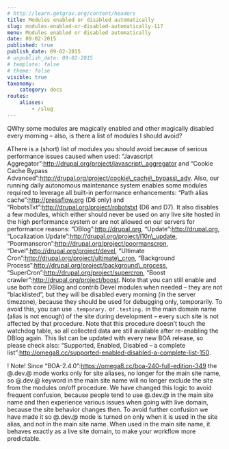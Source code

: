 ```yaml
---
# http://learn.getgrav.org/content/headers
title: Modules enabled or disabled automatically
slug: modules-enabled-or-disabled-automatically-117
menu: Modules enabled or disabled automatically
date: 09-02-2015
published: true
publish_date: 09-02-2015
# unpublish_date: 09-02-2015
# template: false
# theme: false
visible: true
taxonomy:
    category: docs
routes:
    aliases:
        - /slug
---
```


<a name="debug-q"></a>

QWhy some modules are magically enabled and other magically disabled every morning – also, is there a list of modules I should avoid?

<a name="debug-a"></a>

AThere is a (short) list of modules you should avoid because of serious performance issues caused when used: “Javascript Aggregator”:http://drupal.org/project/javascript\_aggregator and “Cookie Cache Bypass Advanced”:http://drupal.org/project/cookie\_cache\_bypass\_adv. Also, our running daily autonomous maintenance system enables some modules required to leverage all built-in performance enhancements: “Path alias cache”:http://pressflow.org (D6 only) and “RobotsTxt”:http://drupal.org/project/robotstxt (D6 and D7). It also disables a few modules, which either should never be used on any live site hosted in the high performance system or are not allowed on our servers for performance reasons: “DBlog”:http://drupal.org, “Update”:http://drupal.org, “Localization Update”:http://drupal.org/project/l10n\_update, “Poormanscron”:http://drupal.org/project/poormanscron, “Devel”:http://drupal.org/project/devel, “Ultimate Cron”:http://drupal.org/project/ultimate\_cron, “Background Process”:http://drupal.org/project/background\_process, “SuperCron”:http://drupal.org/project/supercron, “Boost crawler”:http://drupal.org/project/boost. Note that you can still enable and use both core DBlog and contrib Devel modules when needed – they are not “blacklisted”, but they will be disabled every morning (in the server timezone), because they should be used for debugging only, temporarily. To avoid this, you can use `.temporary.` or `.testing.` in the main domain name (alias is not enough) of the site during development – every such site is not affected by that procedure. Note that this procedure doesn’t touch the watchdog table, so all collected data are still available after re-enabling the DBlog again. This list can be updated with every new BOA release, so please check also: “Supported, Enabled, Disabled – a complete list”:http://omega8.cc/supported-enabled-disabled-a-complete-list-150.

 ! Note! Since “BOA-2.4.0”:https://omega8.cc/boa-240-full-edition-349 the @.dev.@ mode works only for site aliases, no longer for the main site name, so @.dev.@ keyword in the main site name will no longer exclude the site from the modules on/off procedure. We have changed this logic to avoid frequent confusion, because people tend to use @.dev.@ in the main site name and then experience various issues when going with live domain, because the site behavior changes then. To avoid further confusion we have made it so @.dev.@ mode is turned on only when it is used in the site alias, and not in the main site name. When used in the main site name, it behaves exactly as a live site domain, to make your workflow more predictable.